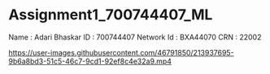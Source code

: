 # Assignment1_700744407_ML
Name : Adari Bhaskar
ID : 700744407
Network Id : BXA44070
CRN : 22002



https://user-images.githubusercontent.com/46791850/213937695-9b6a8bd3-51c5-46c7-9cd1-92ef8c4e32a9.mp4

